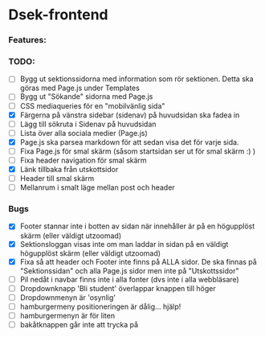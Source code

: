 # Dsek-frontend

### Features:

### TODO:
- [ ] Bygg ut sektionssidorna med information som rör sektionen. Detta ska göras med Page.js under Templates
- [ ] Bygg ut "Sökande" sidorna med Page.js 
- [ ] CSS mediaqueries för en "mobilvänlig sida"
- [x] Färgerna på vänstra sidebar (sidenav) på huvudsidan ska fadea in
- [ ] Lägg till sökruta i Sidenav på huvudsidan
- [ ] Lista över alla sociala medier (Page.js)
- [x] Page.js ska parsea markdown för att sedan visa det för varje sida.
- [ ] Fixa Page.js för smal skärm (såsom startsidan ser ut för smal skärm :) )
- [ ] Fixa header navigation för smal skärm
- [x] Länk tillbaka från utskottsidor
- [ ] Header till smal skärm
- [ ] Mellanrum i smalt läge mellan post och header

### Bugs
- [x] Footer stannar inte i botten av sidan när innehåller är på en högupplöst skärm (eller väldigt utzoomad)
- [x] Sektionsloggan visas inte om man laddar in sidan på en väldigt högupplöst skärm (eller väldigt utzoomad)
- [x] Fixa så att header och Footer inte finns på ALLA sidor. De ska finnas på "Sektionssidan" och alla Page.js sidor men inte på "Utskottssidor"
- [ ] Pil nedåt i navbar finns inte i alla fonter (dvs inte i alla webbläsare)
- [ ] Dropdownknapp 'Bli student' överlappar knappen till höger
- [ ] Dropdownmenyn är 'osynlig'
- [ ] hamburgermeny positioneringen är dålig... hjälp!
- [ ] hamburgermenyn är för liten
- [ ] bakåtknappen går inte att trycka på
